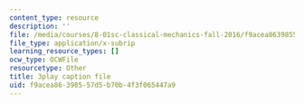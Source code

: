 ```yaml
---
content_type: resource
description: ''
file: /media/courses/8-01sc-classical-mechanics-fall-2016/f9acea86398557d5b70b4f3f065447a9_CfTLS6YYPms.vtt
file_type: application/x-subrip
learning_resource_types: []
ocw_type: OCWFile
resourcetype: Other
title: 3play caption file
uid: f9acea86-3985-57d5-b70b-4f3f065447a9
---
```

